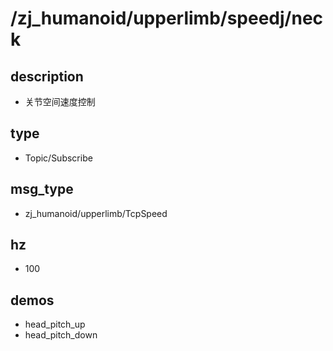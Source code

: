﻿# /zj_humanoid/upperlimb/speedj/neck

## description
- 关节空间速度控制

## type
- Topic/Subscribe

## msg_type
- zj_humanoid/upperlimb/TcpSpeed

## hz
- 100

## demos
- head_pitch_up
- head_pitch_down

